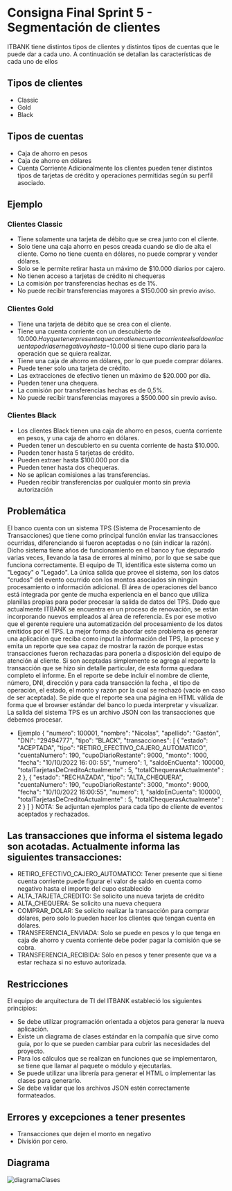 # Consigna Final Sprint 5 - Segmentación de clientes

ITBANK tiene distintos tipos de clientes y distintos tipos de cuentas que le puede dar
a cada uno. A continuación se detallan las características de cada uno de ellos
## Tipos de clientes
* Classic
* Gold
* Black
## Tipos de cuentas
* Caja de ahorro en pesos
* Caja de ahorro en dólares
* Cuenta Corriente
Adicionalmente los clientes pueden tener distintos tipos de tarjetas de crédito y
operaciones permitidas según su perfil asociado.
## Ejemplo
### Clientes Classic
* Tiene solamente una tarjeta de débito que se crea junto con el cliente.
* Solo tiene una caja ahorro en pesos creada cuando se dio de alta el cliente.
Como no tiene cuenta en dólares, no puede comprar y vender dólares.
* Solo se le permite retirar hasta un máximo de $10.000 diarios por cajero.
* No tienen acceso a tarjetas de crédito ni chequeras
* La comisión por transferencias hechas es de 1%.
* No puede recibir transferencias mayores a $150.000 sin previo aviso.
### Clientes Gold
* Tiene una tarjeta de débito que se crea con el cliente.
* Tiene una cuenta corriente con un descubierto de $10.000. Hay que tener
presente que como tiene cuenta corriente el saldo en la cuenta podría ser
negativo y hasta -$10.000 si tiene cupo diario para la operación que se
quiera realizar.
* Tiene una caja de ahorro en dólares, por lo que puede comprar dólares.
* Puede tener solo una tarjeta de crédito.
* Las extracciones de efectivo tienen un máximo de $20.000 por día.
* Pueden tener una chequera.
* La comisión por transferencias hechas es de 0,5%.
* No puede recibir transferencias mayores a $500.000 sin previo aviso.
### Clientes Black
* Los clientes Black tienen una caja de ahorro en pesos, cuenta corriente en
pesos, y una caja de ahorro en dólares.
* Pueden tener un descubierto en su cuenta corriente de hasta $10.000.
* Pueden tener hasta 5 tarjetas de crédito.
* Pueden extraer hasta $100.000 por día
* Pueden tener hasta dos chequeras.
* No se aplican comisiones a las transferencias.
* Pueden recibir transferencias por cualquier monto sin previa autorización
## Problemática
El banco cuenta con un sistema TPS (Sistema de Procesamiento de Transacciones)
que tiene como principal función enviar las transacciones ocurridas, diferenciando
si fueron aceptadas o no (sin indicar la razón). Dicho sistema tiene años de
funcionamiento en el banco y fue depurado varias veces, llevando la tasa de
errores al mínimo, por lo que se sabe que funciona correctamente. El equipo de TI,
identifica este sistema como un "Legacy" o "Legado". La única salida que provee el
sistema, son los datos "crudos" del evento ocurrido con los montos asociados sin
ningún procesamiento o información adicional.
El área de operaciones del banco está integrada por gente de mucha experiencia
en el banco que utiliza planillas propias para poder procesar la salida de datos del
TPS. Dado que actualmente ITBANK se encuentra en un proceso de renovación, se
están incorporando nuevos empleados al área de referencia. Es por ese motivo que
el gerente requiere una automatización del procesamiento de los datos emitidos
por el TPS. La mejor forma de abordar este problema es generar una aplicación
que reciba como input la información del TPS, la procese y emita un reporte que 
sea capaz de mostrar la razón de porque estas transacciones fueron rechazadas
para ponerla a disposición del equipo de atención al cliente. Si son aceptadas
simplemente se agrega al reporte la transacción que se hizo sin detalle particular,
de esta forma quedara completo el informe.
En el reporte se debe incluir el nombre de cliente, número, DNI, dirección y para
cada transacción la fecha , el tipo de operación, el estado, el monto y razón por la
cual se rechazó (vacío en caso de ser aceptada).
Se pide que el reporte sea una página en HTML válida de forma que el browser
estándar del banco lo pueda interpretar y visualizar.
La salida del sistema TPS es un archivo JSON con las transacciones que debemos
procesar.
* Ejemplo
{
 "numero": 100001,
 "nombre": "Nicolas",
 "apellido": "Gastón",
 "DNI": "29494777",
 "tipo": "BLACK",
 "transacciones": [
 {
 "estado": "ACEPTADA",
 "tipo": "RETIRO_EFECTIVO_CAJERO_AUTOMATICO",
 "cuentaNumero": 190,
 "cupoDiarioRestante": 9000,
 "monto": 1000,
 "fecha": "10/10/2022 16: 00: 55",
 "numero": 1,
 "saldoEnCuenta": 100000,
 "totalTarjetasDeCreditoActualmente" : 5,
 "totalChequerasActualmente" : 2
 },
 {
 "estado": "RECHAZADA",
 "tipo": "ALTA_CHEQUERA",
 "cuentaNumero": 190,
 "cupoDiarioRestante": 3000,
 "monto": 9000,
 "fecha": "10/10/2022 16:00:55",
 "numero": 1,
 "saldoEnCuenta": 100000,
 "totalTarjetasDeCreditoActualmente" : 5,
 "totalChequerasActualmente" : 2
 }
 ]
}
NOTA: Se adjuntan ejemplos para cada tipo de cliente de eventos aceptados y
rechazados.

## Las transacciones que informa el sistema legado son acotadas. Actualmente informa las siguientes transacciones:

* RETIRO_EFECTIVO_CAJERO_AUTOMATICO: Tener presente que si tiene
cuenta corriente puede figurar el valor de saldo en cuenta como negativo
hasta el importe del cupo establecido
* ALTA_TARJETA_CREDITO: Se solicito una nueva tarjeta de crédito
* ALTA_CHEQUERA: Se solicito una nueva chequera
* COMPRAR_DOLAR: Se solicito realizar la transacción para comprar
dólares, pero solo lo pueden hacer los clientes que tengan cuenta en
dólares.
* TRANSFERENCIA_ENVIADA: Solo se puede en pesos y lo que tenga en caja
de ahorro y cuenta corriente debe poder pagar la comisión que se cobra.
* TRANSFERENCIA_RECIBIDA: Sólo en pesos y tener presente que va a estar
rechaza si no estuvo autorizada.
## Restricciones
El equipo de arquitectura de TI del ITBANK estableció los siguientes principios:
* Se debe utilizar programación orientada a objetos para generar la nueva
aplicación.
* Existe un diagrama de clases estándar en la compañía que sirve como guía,
por lo que se pueden cambiar para cubrir las necesidades del proyecto.
* Para los cálculos que se realizan en funciones que se implementaron, se
tiene que llamar al paquete o módulo y ejecutarlas.
* Se puede utilizar una librería para generar el HTML o implementar las
clases para generarlo.
* Se debe validar que los archivos JSON estén correctamente formateados.
## Errores y excepciones a tener presentes
* Transacciones que dejen el monto en negativo
* División por cero.
## Diagrama
![diagramaClases](https://user-images.githubusercontent.com/105433665/178548104-a5fee1f5-fd62-4f90-a4b4-e87245390a8a.png)
